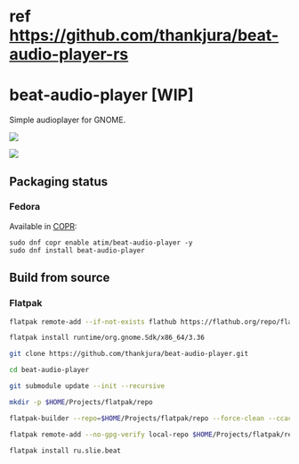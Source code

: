 # ref https://github.com/thankjura/beat-audio-player-rs

# beat-audio-player [WIP]

Simple audioplayer for GNOME.

![](data/screenshots/1.png?raw=true&v=2)

![](data/screenshots/2.png?raw=true&v=2)

## Packaging status

### Fedora

Available in [COPR](https://copr.fedorainfracloud.org/coprs/atim/beat-audio-player/):

```
sudo dnf copr enable atim/beat-audio-player -y
sudo dnf install beat-audio-player
```

## Build from source

### Flatpak

```sh
flatpak remote-add --if-not-exists flathub https://flathub.org/repo/flathub.flatpakrepo

flatpak install runtime/org.gnome.Sdk/x86_64/3.36

git clone https://github.com/thankjura/beat-audio-player.git

cd beat-audio-player

git submodule update --init --recursive

mkdir -p $HOME/Projects/flatpak/repo

flatpak-builder --repo=$HOME/Projects/flatpak/repo --force-clean --ccache build-dir ru.slie.beat.yaml

flatpak remote-add --no-gpg-verify local-repo $HOME/Projects/flatpak/repo

flatpak install ru.slie.beat
```
